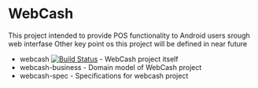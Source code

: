 WebCash
=======
This project intended to provide POS functionality to Android users srough web interfase
Other key point os this project will be defined in near future

* webcash [![Build Status](https://buildhive.cloudbees.com/job/crc83/job/WebCash/badge/icon)](https://buildhive.cloudbees.com/job/crc83/job/WebCash/) - WebCash project itself
* webcash-business - Domain model of WebCash project
* webcash-spec - Specifications for webcash project